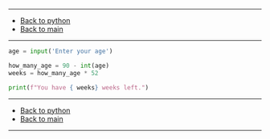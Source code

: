 
---

- [Back to python](../python.md)
- [Back to main](../../../README.md)

---

```python
age = input('Enter your age')

how_many_age = 90 - int(age)
weeks = how_many_age * 52

print(f"You have { weeks} weeks left.")
```

---

- [Back to python](../python.md)
- [Back to main](../../../README.md)

---